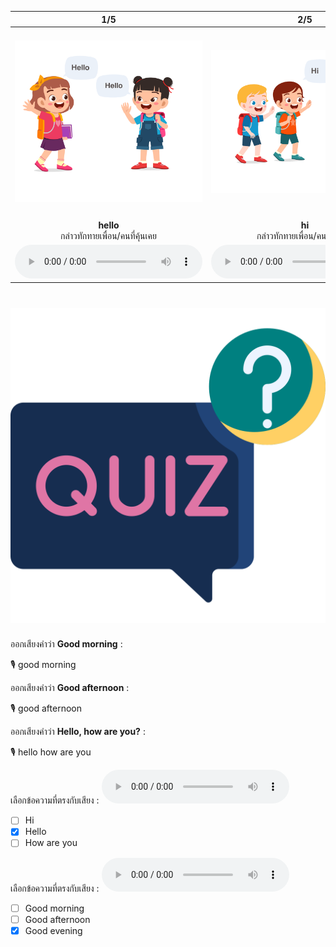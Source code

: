 <div class="carrousel">


|1/5|2/5|3/5|4/5|5/5|
| :----: | :----: | :----: | :----: | :----: |
|![](/media/img/greeting/hello.svg)|![](/media/img/greeting/hi.svg)|![](/media/img/greeting/good&#x20;morning.svg)|![](/media/img/greeting/good&#x20;afternoon.svg)|![](/media/img/greeting/good&#x20;evening.svg)|
|**hello**<br>กล่าวทักทายเพื่อน/คนที่คุ้นเคย|**hi**<br>กล่าวทักทายเพื่อน/คนที่คุ้นเคย|**good morning**<br>กล่าวทักทายในตอนเช้า|**good afternoon**<br>กล่าวทักทายในตอนบ่าย|**good evening**<br>กล่าวทักทายในตอนเย็น|
|![](/media/audio/hello.mp3)|![](/media/audio/hi.mp3)|![](/media/audio/good&#x20;morning.mp3)|![](/media/audio/good&#x20;afternoon.mp3)|![](/media/audio/good&#x20;evening.mp3)|

</div>



# ![icon](/media/icons/quiz.svg) 


ออกเสียงคำว่า **Good morning** :

🎙️ good morning


ออกเสียงคำว่า **Good afternoon** :

🎙️ good afternoon

ออกเสียงคำว่า **Hello, how are you?** :

🎙️ hello how are you

เลือกข้อความที่ตรงกับเสียง : ![](/media/audio/hello.mp3)
 - [ ] Hi
 - [x] Hello
 - [ ] How are you

 เลือกข้อความที่ตรงกับเสียง : ![](/media/audio/good&#x20;evening.mp3)
 - [ ] Good morning
 - [ ] Good afternoon
 - [x] Good evening